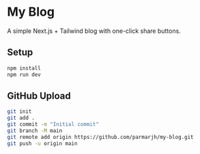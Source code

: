 # My Blog

A simple Next.js + Tailwind blog with one-click share buttons.

## Setup

```bash
npm install
npm run dev
```

## GitHub Upload

```bash
git init
git add .
git commit -m "Initial commit"
git branch -M main
git remote add origin https://github.com/parmarjh/my-blog.git
git push -u origin main
```
